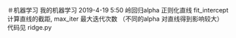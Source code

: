 ＃机器学习
我的机器学习
2019-4-19 5:50 岭回归alpha 正则化直线  fit_intercept 计算直线的截距, max_iter 最大迭代次数 （不同的alpha 对直线得到影响较大）
代码见 ridge.py
